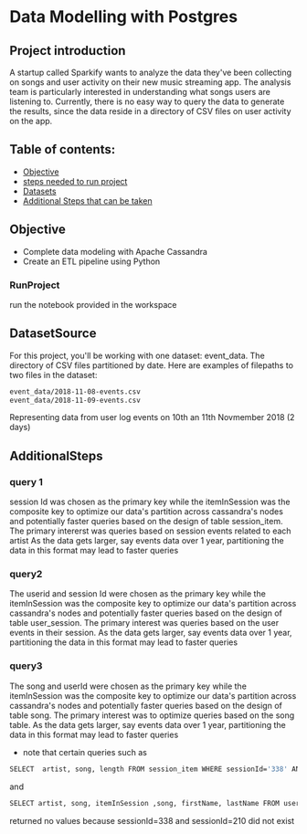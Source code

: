 # Data Modelling with Postgres
## Project introduction

A startup called Sparkify wants to analyze the data they've been collecting on songs and user activity on their new music streaming app. The analysis team is particularly interested in understanding what songs users are listening to. Currently, there is no easy way to query the data to generate the results, since the data reside in a directory of CSV files on user activity on the app.

## Table of contents:

- [Objective](#objective)
- [steps needed to run project](#runproject)
- [Datasets](#datasetsource)
- [Additional Steps that can be taken](#additionalsteps)


## Objective
- Complete data modeling with Apache Cassandra
- Create an ETL pipeline using Python



### RunProject
run the notebook provided in the workspace

## DatasetSource
For this project, you'll be working with one dataset: event_data. 
The directory of CSV files partitioned by date. Here are examples of filepaths to two files in the dataset:
```bash
event_data/2018-11-08-events.csv
event_data/2018-11-09-events.csv
```
Representing data from user log events on  10th an 11th  Novmember 2018 (2 days)
## AdditionalSteps
### query 1
session Id was chosen as the primary key while the itemInSession was the composite key to optimize our data's partition across cassandra's nodes and potentially faster queries based on the design of table session_item.
The primary intererst was queries based on session events related to each artist
As the data gets larger, say events data over 1 year, partitioning the data in this format may lead to faster queries

### query2
The userid and session Id were chosen as the primary key while the itemInSession was the composite key to optimize our data's partition across cassandra's nodes and potentially faster queries based on the design of table user_session. 
The primary interest was queries based on the user events in their session. 
As the data gets larger, say events data over 1 year, partitioning the data in this format may lead to faster queries

### query3
The song and userId were chosen as the primary key while the itemInSession was the composite key to optimize our data's partition across cassandra's nodes and potentially faster queries based on the design  of table song. 
The primary interest was to optimize queries based on the song table. 
As the data gets larger, say events data over 1 year, partitioning the data in this format may lead to faster queries

- note that certain queries such as 
```bash
SELECT  artist, song, length FROM session_item WHERE sessionId='338' AND itemInSession='4'
```
and
```bash
SELECT artist, song, itemInSession ,song, firstName, lastName FROM user_session WHERE userId='10' AND sessionId='182'
```
returned no values because sessionId=338 and sessionId=210  did not exist
